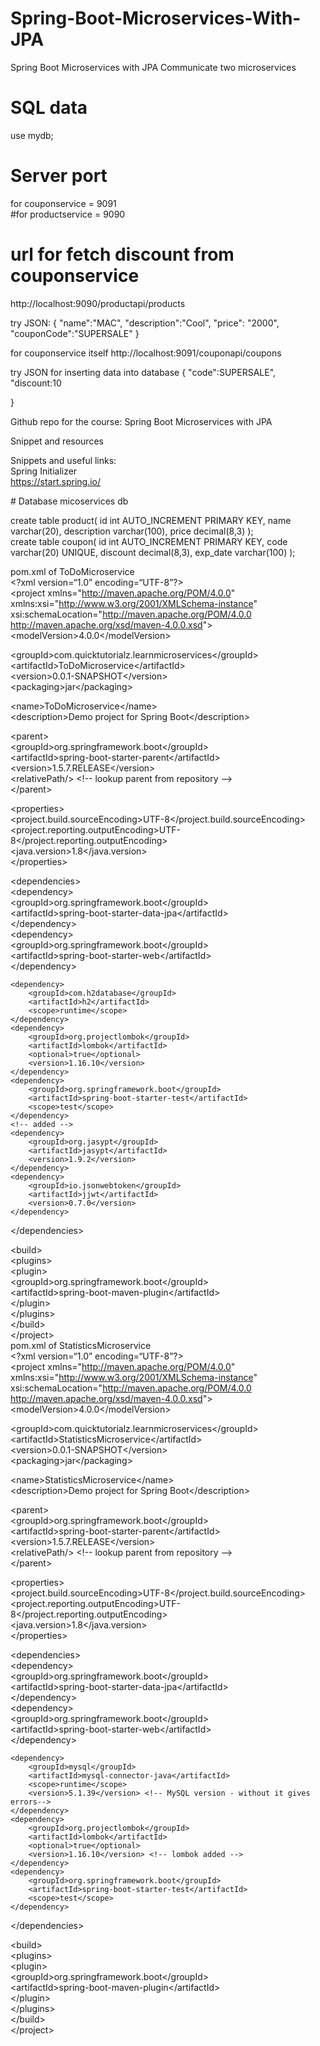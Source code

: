 # Spring-Boot-Microservices-With-JPA
Spring Boot Microservices with JPA Communicate two microservices


# SQL data

use mydb;



# Server port
 for couponservice = 9091<br>
#for productservice = 9090

# url for fetch discount from couponservice
http://localhost:9090/productapi/products

try JSON:
      {
   "name":"MAC",
    "description":"Cool",
    "price":  "2000",
    "couponCode":"SUPERSALE"
}

for couponservice itself
http://localhost:9091/couponapi/coupons

try JSON for inserting data into database
  {
  "code":SUPERSALE",
  "discount:10
  
}

<p class="has-line-data" data-line-start="0" data-line-end="1">Github repo for the course: Spring Boot Microservices with JPA</p>
<p class="has-line-data" data-line-start="2" data-line-end="3">Snippet and resources</p>


<p class="has-line-data" data-line-start="37" data-line-end="40">Snippets and useful links:<br>
Spring Initializer<br>
<a href="https://start.spring.io/">https://start.spring.io/</a></p>
# Database micoservices db
<p class="has-line-data" data-line-start="45" data-line-end="53">create table product(
id int AUTO_INCREMENT PRIMARY KEY,
name varchar(20),
description varchar(100),
price decimal(8,3) 
);
<br>
create table coupon(
id int AUTO_INCREMENT PRIMARY KEY,
code varchar(20) UNIQUE,
discount decimal(8,3),
exp_date varchar(100) 
);

pom.xml of ToDoMicroservice<br>
&lt;?xml version=“1.0” encoding=“UTF-8”?&gt;<br>
&lt;project xmlns=&quot;<a href="http://maven.apache.org/POM/4.0.0">http://maven.apache.org/POM/4.0.0</a>&quot; xmlns:xsi=&quot;<a href="http://www.w3.org/2001/XMLSchema-instance">http://www.w3.org/2001/XMLSchema-instance</a>&quot;<br>
xsi:schemaLocation=&quot;<a href="http://maven.apache.org/POM/4.0.0">http://maven.apache.org/POM/4.0.0</a> <a href="http://maven.apache.org/xsd/maven-4.0.0.xsd">http://maven.apache.org/xsd/maven-4.0.0.xsd</a>&quot;&gt;<br>
&lt;modelVersion&gt;4.0.0&lt;/modelVersion&gt;</p>
<p class="has-line-data" data-line-start="54" data-line-end="58">&lt;groupId&gt;com.quicktutorialz.learnmicroservices&lt;/groupId&gt;<br>
&lt;artifactId&gt;ToDoMicroservice&lt;/artifactId&gt;<br>
&lt;version&gt;0.0.1-SNAPSHOT&lt;/version&gt;<br>
&lt;packaging&gt;jar&lt;/packaging&gt;</p>
<p class="has-line-data" data-line-start="59" data-line-end="61">&lt;name&gt;ToDoMicroservice&lt;/name&gt;<br>
&lt;description&gt;Demo project for Spring Boot&lt;/description&gt;</p>
<p class="has-line-data" data-line-start="62" data-line-end="68">&lt;parent&gt;<br>
&lt;groupId&gt;org.springframework.boot&lt;/groupId&gt;<br>
&lt;artifactId&gt;spring-boot-starter-parent&lt;/artifactId&gt;<br>
&lt;version&gt;1.5.7.RELEASE&lt;/version&gt;<br>
&lt;relativePath/&gt; &lt;!-- lookup parent from repository --&gt;<br>
&lt;/parent&gt;</p>
<p class="has-line-data" data-line-start="69" data-line-end="74">&lt;properties&gt;<br>
&lt;project.build.sourceEncoding&gt;UTF-8&lt;/project.build.sourceEncoding&gt;<br>
&lt;project.reporting.outputEncoding&gt;UTF-8&lt;/project.reporting.outputEncoding&gt;<br>
&lt;java.version&gt;1.8&lt;/java.version&gt;<br>
&lt;/properties&gt;</p>
<p class="has-line-data" data-line-start="75" data-line-end="84">&lt;dependencies&gt;<br>
&lt;dependency&gt;<br>
&lt;groupId&gt;org.springframework.boot&lt;/groupId&gt;<br>
&lt;artifactId&gt;spring-boot-starter-data-jpa&lt;/artifactId&gt;<br>
&lt;/dependency&gt;<br>
&lt;dependency&gt;<br>
&lt;groupId&gt;org.springframework.boot&lt;/groupId&gt;<br>
&lt;artifactId&gt;spring-boot-starter-web&lt;/artifactId&gt;<br>
&lt;/dependency&gt;</p>
<pre><code>&lt;dependency&gt;
    &lt;groupId&gt;com.h2database&lt;/groupId&gt;
    &lt;artifactId&gt;h2&lt;/artifactId&gt;
    &lt;scope&gt;runtime&lt;/scope&gt;
&lt;/dependency&gt;
&lt;dependency&gt;
    &lt;groupId&gt;org.projectlombok&lt;/groupId&gt;
    &lt;artifactId&gt;lombok&lt;/artifactId&gt;
    &lt;optional&gt;true&lt;/optional&gt;
    &lt;version&gt;1.16.10&lt;/version&gt;
&lt;/dependency&gt;
&lt;dependency&gt;
    &lt;groupId&gt;org.springframework.boot&lt;/groupId&gt;
    &lt;artifactId&gt;spring-boot-starter-test&lt;/artifactId&gt;
    &lt;scope&gt;test&lt;/scope&gt;
&lt;/dependency&gt;
&lt;!-- added --&gt;
&lt;dependency&gt;
    &lt;groupId&gt;org.jasypt&lt;/groupId&gt;
    &lt;artifactId&gt;jasypt&lt;/artifactId&gt;
    &lt;version&gt;1.9.2&lt;/version&gt;
&lt;/dependency&gt;
&lt;dependency&gt;
    &lt;groupId&gt;io.jsonwebtoken&lt;/groupId&gt;
    &lt;artifactId&gt;jjwt&lt;/artifactId&gt;
    &lt;version&gt;0.7.0&lt;/version&gt;
&lt;/dependency&gt;
</code></pre>
<p class="has-line-data" data-line-start="112" data-line-end="113">&lt;/dependencies&gt;</p>
<p class="has-line-data" data-line-start="114" data-line-end="128">&lt;build&gt;<br>
&lt;plugins&gt;<br>
&lt;plugin&gt;<br>
&lt;groupId&gt;org.springframework.boot&lt;/groupId&gt;<br>
&lt;artifactId&gt;spring-boot-maven-plugin&lt;/artifactId&gt;<br>
&lt;/plugin&gt;<br>
&lt;/plugins&gt;<br>
&lt;/build&gt;<br>
&lt;/project&gt;<br>
pom.xml of StatisticsMicroservice<br>
&lt;?xml version=“1.0” encoding=“UTF-8”?&gt;<br>
&lt;project xmlns=&quot;<a href="http://maven.apache.org/POM/4.0.0">http://maven.apache.org/POM/4.0.0</a>&quot; xmlns:xsi=&quot;<a href="http://www.w3.org/2001/XMLSchema-instance">http://www.w3.org/2001/XMLSchema-instance</a>&quot;<br>
xsi:schemaLocation=&quot;<a href="http://maven.apache.org/POM/4.0.0">http://maven.apache.org/POM/4.0.0</a> <a href="http://maven.apache.org/xsd/maven-4.0.0.xsd">http://maven.apache.org/xsd/maven-4.0.0.xsd</a>&quot;&gt;<br>
&lt;modelVersion&gt;4.0.0&lt;/modelVersion&gt;</p>
<p class="has-line-data" data-line-start="129" data-line-end="133">&lt;groupId&gt;com.quicktutorialz.learnmicroservices&lt;/groupId&gt;<br>
&lt;artifactId&gt;StatisticsMicroservice&lt;/artifactId&gt;<br>
&lt;version&gt;0.0.1-SNAPSHOT&lt;/version&gt;<br>
&lt;packaging&gt;jar&lt;/packaging&gt;</p>
<p class="has-line-data" data-line-start="134" data-line-end="136">&lt;name&gt;StatisticsMicroservice&lt;/name&gt;<br>
&lt;description&gt;Demo project for Spring Boot&lt;/description&gt;</p>
<p class="has-line-data" data-line-start="137" data-line-end="143">&lt;parent&gt;<br>
&lt;groupId&gt;org.springframework.boot&lt;/groupId&gt;<br>
&lt;artifactId&gt;spring-boot-starter-parent&lt;/artifactId&gt;<br>
&lt;version&gt;1.5.7.RELEASE&lt;/version&gt;<br>
&lt;relativePath/&gt; &lt;!-- lookup parent from repository --&gt;<br>
&lt;/parent&gt;</p>
<p class="has-line-data" data-line-start="144" data-line-end="149">&lt;properties&gt;<br>
&lt;project.build.sourceEncoding&gt;UTF-8&lt;/project.build.sourceEncoding&gt;<br>
&lt;project.reporting.outputEncoding&gt;UTF-8&lt;/project.reporting.outputEncoding&gt;<br>
&lt;java.version&gt;1.8&lt;/java.version&gt;<br>
&lt;/properties&gt;</p>
<p class="has-line-data" data-line-start="150" data-line-end="159">&lt;dependencies&gt;<br>
&lt;dependency&gt;<br>
&lt;groupId&gt;org.springframework.boot&lt;/groupId&gt;<br>
&lt;artifactId&gt;spring-boot-starter-data-jpa&lt;/artifactId&gt;<br>
&lt;/dependency&gt;<br>
&lt;dependency&gt;<br>
&lt;groupId&gt;org.springframework.boot&lt;/groupId&gt;<br>
&lt;artifactId&gt;spring-boot-starter-web&lt;/artifactId&gt;<br>
&lt;/dependency&gt;</p>
<pre><code>&lt;dependency&gt;
    &lt;groupId&gt;mysql&lt;/groupId&gt;
    &lt;artifactId&gt;mysql-connector-java&lt;/artifactId&gt;
    &lt;scope&gt;runtime&lt;/scope&gt;
    &lt;version&gt;5.1.39&lt;/version&gt; &lt;!-- MySQL version - without it gives errors--&gt;
&lt;/dependency&gt;
&lt;dependency&gt;
    &lt;groupId&gt;org.projectlombok&lt;/groupId&gt;
    &lt;artifactId&gt;lombok&lt;/artifactId&gt;
    &lt;optional&gt;true&lt;/optional&gt;
    &lt;version&gt;1.16.10&lt;/version&gt; &lt;!-- lombok added --&gt;
&lt;/dependency&gt;
&lt;dependency&gt;
    &lt;groupId&gt;org.springframework.boot&lt;/groupId&gt;
    &lt;artifactId&gt;spring-boot-starter-test&lt;/artifactId&gt;
    &lt;scope&gt;test&lt;/scope&gt;
&lt;/dependency&gt;
</code></pre>
<p class="has-line-data" data-line-start="177" data-line-end="178">&lt;/dependencies&gt;</p>
<p class="has-line-data" data-line-start="179" data-line-end="198">&lt;build&gt;<br>
&lt;plugins&gt;<br>
&lt;plugin&gt;<br>
&lt;groupId&gt;org.springframework.boot&lt;/groupId&gt;<br>
&lt;artifactId&gt;spring-boot-maven-plugin&lt;/artifactId&gt;<br>
&lt;/plugin&gt;<br>
&lt;/plugins&gt;<br>
&lt;/build&gt;<br>
&lt;/project&gt;<br>


 

